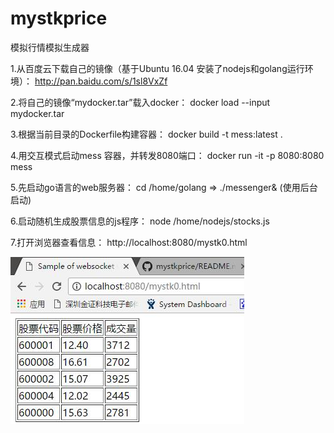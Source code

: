 # mystkprice
模拟行情模拟生成器

1.从百度云下载自己的镜像（基于Ubuntu 16.04 安装了nodejs和golang运行环境）：
http://pan.baidu.com/s/1sl8VxZf

2.将自己的镜像“mydocker.tar”载入docker：
docker load --input mydocker.tar

3.根据当前目录的Dockerfile构建容器：
docker build -t mess:latest .

4.用交互模式启动mess 容器，并转发8080端口：
docker run -it -p 8080:8080 mess

5.先启动go语言的web服务器：
cd /home/golang  => ./messenger&  (使用后台启动)

6.启动随机生成股票信息的js程序：
node /home/nodejs/stocks.js

7.打开浏览器查看信息：
http://localhost:8080/mystk0.html

![Image text](https://raw.githubusercontent.com/Gilfoylex/mystkprice/master/image.jpg)
